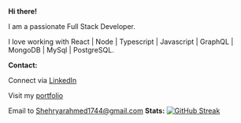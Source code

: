 **Hi there!**

I am a passionate Full Stack Developer.

I love working with React | Node | Typescript | Javascript | GraphQL | MongoDB | MySql | PostgreSQL.

**Contact:**

   Connect via [LinkedIn](https://www.linkedin.com/in/shehryar2001/) 
   
   Visit my [portfolio](https://portfolio3-b0b8b.web.app/)
   
   Email to Shehryarahmed1744@gmail.com
**Stats:**
[![GitHub Streak](https://github-readme-streak-stats.herokuapp.com?user=XheRry7&theme=dark&exclude_days=Sun%2CSat)](https://git.io/streak-stats)
